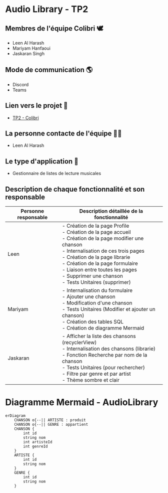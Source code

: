 # Audio Library - TP2 

## Membres de l'équipe Colibri 🕊
- Leen Al Harash
- Mariyam Hanfaoui
- Jaskaran Singh

## Mode de communication 🌎
- Discord
- Teams

## Lien vers le projet 🔗
- [TP2 - Colibri](https://git.dti.crosemont.quebec/lal/tp2-colibri)

## La personne contacte de l'équipe 🙎‍♀️
- Leen Al Harash

## Le type d'application 📱
- Gestionnaire de listes de lecture musicales

## Description de chaque fonctionnalité et son responsable 
| Personne responsable | Description détaillée de la fonctionnalité |
| ------------- | ------------- |
| Leen | - Création de la page Profile<br/> - Création de la page accueil<br /> - Création de la page modifier une chanson<br/> - Internalisation de ces trois pages<br/> - Création de la page librarie<br /> - Création de la page formulaire<br/> - Liaison entre toutes les pages<br/> - Supprimer une chanson<br /> - Tests Unitaires (supprimer)|
| Mariyam |  - Internalisation du formulaire<br /> - Ajouter une chanson <br/> - Modification d'une chanson<br /> - Tests Unitaires (Modifier et ajouter un chanson)<br /> - Création des tables SQL<br/> - Création de diagramme Mermaid|
| Jaskaran | - Afficher la liste des chansons (recyclerView)<br /> - Internalisation des chansons (librarie)<br /> - Fonction Recherche par nom de la chanson<br />  - Tests Unitaires (pour rechercher)<br /> - Filtre par genre et par artist<br /> - Thème sombre et clair|

# Diagramme Mermaid - AudioLibrary

````mermaid
erDiagram
    CHANSON o{--|| ARTISTE : produit
    CHANSON o{--|| GENRE : appartient
    CHANSON {
        int id
        string nom
        int artisteId
        int genreId
    }
    ARTISTE {
        int id
        string nom
    }
    GENRE { 
        int id
        string nom
    }
````
